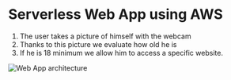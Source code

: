 # Serverless Web App using AWS

1) The user takes a picture of himself with the webcam
2) Thanks to this picture we evaluate how old he is
3) If he is 18 minimum we allow him to access a specific website.

![Web App architecture](https://github.com/scastier/AWS/tree/master/ServerlessWebApp/media/ServerlessWebAppSeb.png)
